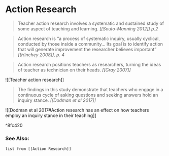 # Action Research

> Teacher action research involves a systematic and sustained study of some aspect of teaching and learning.
<cite>[[Souto-Manning 2012]] p.2</cite>


> Action research is “a process of systematic inquiry, usually cyclical, conducted by those inside a community... Its goal is to identify action that will generate improvement the researcher believes important”
<cite>[[Hinchey 2008]], p. 4</cite>

> Action research positions teachers as researchers, turning the ideas of teacher as technician on their heads. <cite>[[Gray 2007]]</cite>

![[Teacher action research]]

> The findings in this study demonstrate that teachers who engage in a continuous cycle of asking questions and seeking answers hold an inquiry stance. 
> <cite>[[Dodman et al 2017]]</cite>

![[Dodman et al 2017#Action research has an effect on how teachers employ an inquiry stance in their teaching]]

^8fc420

### See Also:
```dataview
list from [[Action Research]]
```
